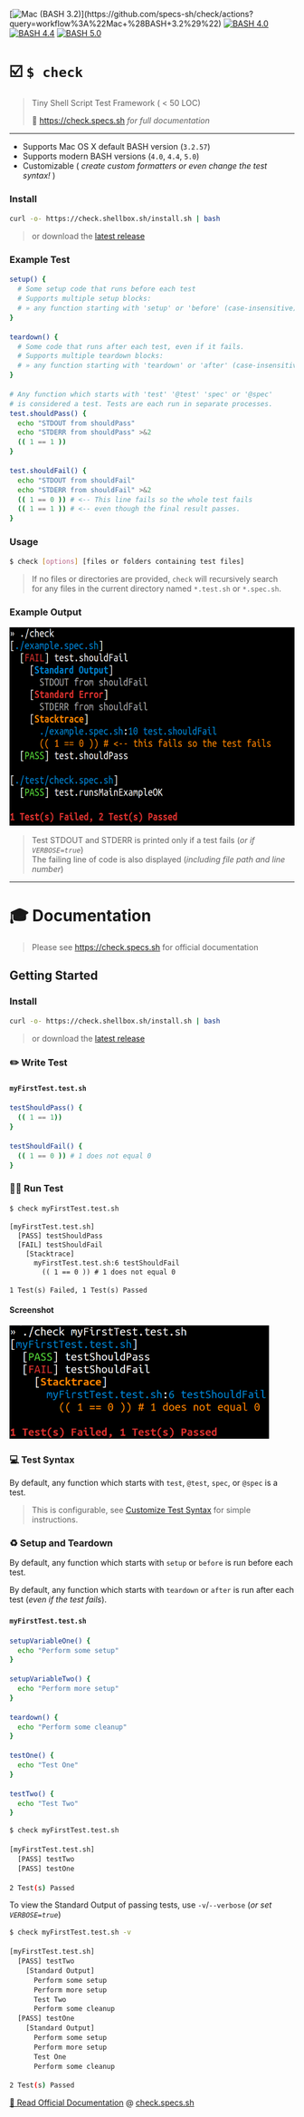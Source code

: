 [![Mac (BASH 3.2)](https://github.com/specs-sh/check/workflows/Mac%20(BASH%203.2)/badge.svg)](https://github.com/specs-sh/check/actions?query=workflow%3A%22Mac+%28BASH+3.2%29%22) [![BASH 4.0](https://github.com/specs-sh/check/workflows/BASH%204.0/badge.svg)](https://github.com/specs-sh/check/actions?query=workflow%3A%22BASH+4.0%22) [![BASH 4.4](https://github.com/specs-sh/check/workflows/BASH%204.4/badge.svg)](https://github.com/specs-sh/check/actions?query=workflow%3A%22BASH+4.4%22) [![BASH 5.0](https://github.com/specs-sh/check/workflows/BASH%205.0/badge.svg)](https://github.com/specs-sh/check/actions?query=workflow%3A%22BASH+5.0%22)

# ☑️ `$ check`

> Tiny Shell Script Test Framework ( < 50 LOC)
>
> 📖 https://check.specs.sh _for full documentation_

---

- Supports Mac OS X default BASH version (`3.2.57`)
- Supports modern BASH versions (`4.0`, `4.4`, `5.0`)
- Customizable ( _create custom formatters or even change the test syntax!_ )

### Install

```sh
curl -o- https://check.shellbox.sh/install.sh | bash
```

> or download the [latest release](https://github.com/specs-sh/check/releases)

### Example Test

```sh
setup() {
  # Some setup code that runs before each test
  # Supports multiple setup blocks:
  # » any function starting with 'setup' or 'before' (case-insensitive)
}

teardown() {
  # Some code that runs after each test, even if it fails.
  # Supports multiple teardown blocks:
  # » any function starting with 'teardown' or 'after' (case-insensitive)
}

# Any function which starts with 'test' '@test' 'spec' or '@spec'
# is considered a test. Tests are each run in separate processes.
test.shouldPass() {
  echo "STDOUT from shouldPass"
  echo "STDERR from shouldPass" >&2
  (( 1 == 1 ))
}

test.shouldFail() {
  echo "STDOUT from shouldFail"
  echo "STDERR from shouldFail" >&2
  (( 1 == 0 )) # <-- This line fails so the whole test fails
  (( 1 == 1 )) # <-- even though the final result passes.
}
```

### Usage

```sh
$ check [options] [files or folders containing test files]
```

> If no files or directories are provided, `check` will recursively search  
> for any files in the current directory named `*.test.sh` or `*.spec.sh`.

### Example Output

<img alt="Screenshot of check test output" src="docs/assets/images/screenshot.png" height=350 />

> Test STDOUT and STDERR is printed only if a test fails (_or if `VERBOSE=true`_)  
> The failing line of code is also displayed (_including file path and line number_)

---

# 🎓 Documentation 

> Please see https://check.specs.sh for official documentation

## Getting Started

### Install

```sh
curl -o- https://check.shellbox.sh/install.sh | bash
```

> or download the [latest release](https://github.com/specs-sh/check/releases)

### ✏️ Write Test

#### `myFirstTest.test.sh`

```sh
testShouldPass() {
  (( 1 == 1))
}

testShouldFail() {
  (( 1 == 0 )) # 1 does not equal 0
}
```

### 🏃‍♀️ Run Test

```
$ check myFirstTest.test.sh

[myFirstTest.test.sh]
  [PASS] testShouldPass
  [FAIL] testShouldFail
    [Stacktrace]
      myFirstTest.test.sh:6 testShouldFail
        (( 1 == 0 )) # 1 does not equal 0

1 Test(s) Failed, 1 Test(s) Passed
```
#### Screenshot

<img src="docs/assets/images/screenshot_README_myFirstTest.png" height=200 />

### 💻 Test Syntax

By default, any function which starts with `test`, `@test`, `spec`, or `@spec` is a test.

> This is configurable, see [Customize Test Syntax](https://check.specs.sh/docs#-customize-test-syntax) for simple instructions.

### ♻️ Setup and Teardown

By default, any function which starts with `setup` or `before` is run before each test.

By default, any function which starts with `teardown` or `after` is run after each test (_even if the test fails_).

#### `myFirstTest.test.sh`

```sh
setupVariableOne() {
  echo "Perform some setup"
}

setupVariableTwo() {
  echo "Perform more setup"
}

teardown() {
  echo "Perform some cleanup"
}

testOne() {
  echo "Test One"
}

testTwo() {
  echo "Test Two"
}
```

```sh
$ check myFirstTest.test.sh 

[myFirstTest.test.sh]
  [PASS] testTwo
  [PASS] testOne

2 Test(s) Passed
```

To view the Standard Output of passing tests, use `-v`/`--verbose` (_or set `VERBOSE=true`_)

```sh
$ check myFirstTest.test.sh -v

[myFirstTest.test.sh]
  [PASS] testTwo
    [Standard Output]
      Perform some setup
      Perform more setup
      Test Two
      Perform some cleanup
  [PASS] testOne
    [Standard Output]
      Perform some setup
      Perform more setup
      Test One
      Perform some cleanup

2 Test(s) Passed
```

[📖 Read Official Documentation](https://check.specs.sh) @ [check.specs.sh](https://check.specs.sh)